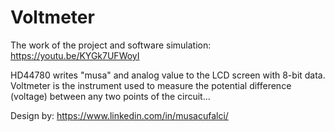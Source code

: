 # Voltmeter

The work of the project and software simulation: https://youtu.be/KYGk7UFWoyI

HD44780 writes "musa" and analog value to the LCD screen with 8-bit data. Voltmeter is the instrument used to measure the potential difference (voltage) between any two points of the circuit...

Design by: https://www.linkedin.com/in/musacufalci/
